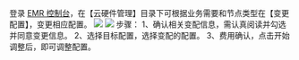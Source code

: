 
登录 [EMR 控制台](https://console.cloud.tencent.com/emr)，在【云硬件管理】目录下可根据业务需要和节点类型在【变更配置】，变更相应配置。
![](https://main.qcloudimg.com/raw/6913ea662d369953d04ec547a5f5d939.png)
![](https://main.qcloudimg.com/raw/7a9e9a6bebee244bf1b180da5d2a4d13.png)
步骤：
1、确认相关变配信息，需认真阅读并勾选并同意变更信息。
2、选择目标配置，选择变配的配置。
3、费用确认，点击开始调整后，即可调整配置。

